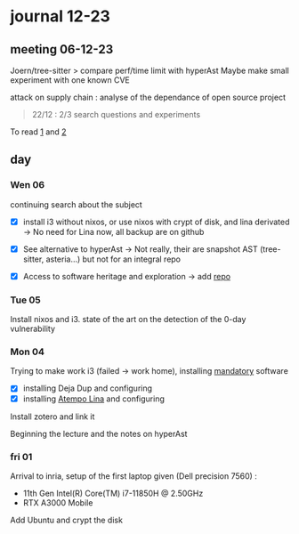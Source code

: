 # journal 12-23

## meeting 06-12-23

Joern/tree-sitter > compare perf/time limit with hyperAst 
Maybe make small experiment with one known CVE

attack on supply chain : analyse of the dependance of open source project

> 22/12 : 2/3 search questions and experiments

To read [1](https://scholar.google.com/citations?view_op=view_citation&hl=it&user=LMHpRBkAAAAJ&citation_for_view=LMHpRBkAAAAJ:IjCSPb-OGe4C) and [2](https://scholar.google.com/citations?view_op=view_citation&hl=it&user=LMHpRBkAAAAJ&citation_for_view=LMHpRBkAAAAJ:UeHWp8X0CEIC)


## day

### Wen 06

continuing search about the subject
- [X] install i3 without nixos, or use nixos with crypt of disk, and lina derivated -> No need for Lina now, all backup are on github
- [X] See alternative to hyperAst -> Not really, their are snapshot AST (tree-sitter, asteria...) but not for an integral repo
- [X] Access to software heritage and exploration -> add [repo](https://github.com/Clement-PhD/Software-heritage-playground)


### Tue 05
Install nixos and i3.
state of the art on the detection of the 0-day vulnerability

### Mon 04
Trying to make work i3 (failed -> work home), installing [mandatory](https://gitlab.inria.fr/i4s-works/welcome-package/-/blob/main/Day1.md?ref_type=heads) software

- [x] installing Deja Dup and configuring
- [x] installing [Atempo Lina](https://doc-si.inria.fr/display/SU/Doc+Sauvegarde+Atempo#tab-Linux) and configuring

Install zotero and link it

Beginning the lecture and the notes on hyperAst

### fri 01
Arrival to inria, setup of the first laptop given (Dell precision 7560) :
- 11th Gen Intel(R) Core(TM) i7-11850H @ 2.50GHz
- RTX A3000 Mobile

Add Ubuntu and crypt the disk

